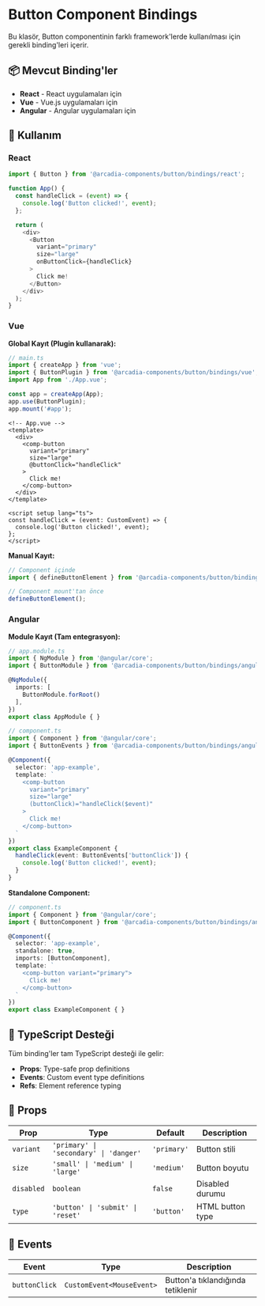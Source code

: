 # Button Component Bindings

Bu klasör, Button componentinin farklı framework'lerde kullanılması için gerekli binding'leri içerir.

## 📦 Mevcut Binding'ler

- **React** - React uygulamaları için
- **Vue** - Vue.js uygulamaları için  
- **Angular** - Angular uygulamaları için

## 🚀 Kullanım

### React

```typescript
import { Button } from '@arcadia-components/button/bindings/react';

function App() {
  const handleClick = (event) => {
    console.log('Button clicked!', event);
  };

  return (
    <div>
      <Button 
        variant="primary" 
        size="large"
        onButtonClick={handleClick}
      >
        Click me!
      </Button>
    </div>
  );
}
```

### Vue

**Global Kayıt (Plugin kullanarak):**

```typescript
// main.ts
import { createApp } from 'vue';
import { ButtonPlugin } from '@arcadia-components/button/bindings/vue';
import App from './App.vue';

const app = createApp(App);
app.use(ButtonPlugin);
app.mount('#app');
```

```vue
<!-- App.vue -->
<template>
  <div>
    <comp-button 
      variant="primary" 
      size="large"
      @buttonClick="handleClick"
    >
      Click me!
    </comp-button>
  </div>
</template>

<script setup lang="ts">
const handleClick = (event: CustomEvent) => {
  console.log('Button clicked!', event);
};
</script>
```

**Manual Kayıt:**

```typescript
// Component içinde
import { defineButtonElement } from '@arcadia-components/button/bindings/vue';

// Component mount'tan önce
defineButtonElement();
```

### Angular

**Module Kayıt (Tam entegrasyon):**

```typescript
// app.module.ts
import { NgModule } from '@angular/core';
import { ButtonModule } from '@arcadia-components/button/bindings/angular';

@NgModule({
  imports: [
    ButtonModule.forRoot()
  ],
})
export class AppModule { }
```

```typescript
// component.ts
import { Component } from '@angular/core';
import { ButtonEvents } from '@arcadia-components/button/bindings/angular';

@Component({
  selector: 'app-example',
  template: `
    <comp-button 
      variant="primary" 
      size="large"
      (buttonClick)="handleClick($event)"
    >
      Click me!
    </comp-button>
  `
})
export class ExampleComponent {
  handleClick(event: ButtonEvents['buttonClick']) {
    console.log('Button clicked!', event);
  }
}
```

**Standalone Component:**

```typescript
// component.ts
import { Component } from '@angular/core';
import { ButtonComponent } from '@arcadia-components/button/bindings/angular';

@Component({
  selector: 'app-example',
  standalone: true,
  imports: [ButtonComponent],
  template: `
    <comp-button variant="primary">
      Click me!
    </comp-button>
  `
})
export class ExampleComponent { }
```

## 🔧 TypeScript Desteği

Tüm binding'ler tam TypeScript desteği ile gelir:

- **Props**: Type-safe prop definitions
- **Events**: Custom event type definitions  
- **Refs**: Element reference typing

## 🎯 Props

| Prop | Type | Default | Description |
|------|------|---------|-------------|
| `variant` | `'primary' \| 'secondary' \| 'danger'` | `'primary'` | Button stili |
| `size` | `'small' \| 'medium' \| 'large'` | `'medium'` | Button boyutu |
| `disabled` | `boolean` | `false` | Disabled durumu |
| `type` | `'button' \| 'submit' \| 'reset'` | `'button'` | HTML button type |

## 📡 Events

| Event | Type | Description |
|-------|------|-------------|
| `buttonClick` | `CustomEvent<MouseEvent>` | Button'a tıklandığında tetiklenir |

